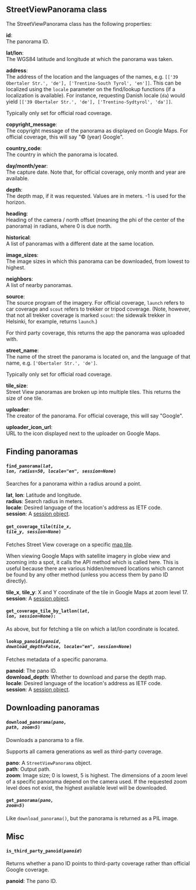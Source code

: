 ## StreetViewPanorama class

The StreetViewPanorama class has the following properties:

**id**:  
The panorama ID.

**lat/lon**:  
The WGS84 latitude and longitude at which the panorama was taken.

**address**:  
The address of the location and the languages of the names, e.g. `[['39 Obertaler Str.', 'de'], ['Trentino-South Tyrol', 'en']]`.
This can be localized using the `locale` parameter on the find/lookup functions (if a localization is available). For instance,
requesting Danish locale (`da`) would yield `[['39 Obertaler Str.', 'de'], ['Trentino-Sydtyrol', 'da']]`.

Typically only set for official road coverage.

**copyright_message**:  
The copyright message of the panorama as displayed on Google Maps. For official coverage, this will say "© (year) Google".

**country_code**:  
The country in which the panorama is located.

**day/month/year**:  
The capture date. Note that, for official coverage, only month and year are available.

**depth**:  
The depth map, if it was requested. Values are in meters. -1 is used for the horizon.

**heading**:  
Heading of the camera / north offset (meaning the phi of the center of the panorama) in radians, where 0 is due north.

**historical**:  
A list of panoramas with a different date at the same location.

**image_sizes**:  
The image sizes in which this panorama can be downloaded, from lowest to highest.

**neighbors**:  
A list of nearby panoramas.

**source**:  
The source program of the imagery. For official coverage, `launch` refers to car coverage and `scout` refers to trekker or tripod coverage. (Note, however,
that not all trekker coverage is marked `scout`: the sidewalk trekker in Helsinki, for example, returns `launch`.)

For third party coverage, this returns the app the panorama was uploaded with.

**street_name**:  
The name of the street the panorama is located on, and the language of that name, e.g. `['Obertaler Str.', 'de']`.

Typically only set for official road coverage.

**tile_size**:  
Street View panoramas are broken up into multiple tiles. This returns the size of one tile.

**uploader**:  
The creator of the panorama. For official coverage, this will say "Google".

**uploader_icon_url**:  
URL to the icon displayed next to the uploader on Google Maps.


## Finding panoramas

#### <code>find_panorama(<em>lat, lon, radius=50, locale="en", session=None</em>)</code>
Searches for a panorama within a radius around a point.

**lat**, **lon**: Latitude and longitude.  
**radius**: Search radius in meters.  
**locale**: Desired language of the location's address as IETF code.  
**session**: A [session object](https://docs.python-requests.org/en/master/user/advanced/#session-objects).

#### <code>get_coverage_tile(<em>tile_x, tile_y, session=None</em>)</code>
Fetches Street View coverage on a specific [map tile](https://developers.google.com/maps/documentation/javascript/coordinates).

When viewing Google Maps with satellite imagery in globe view and zooming into a spot, it calls the API method
which is called here. This is useful because there are various hidden/removed locations which cannot be found by
any other method (unless you access them by pano ID directly).

**tile_x**, **tile_y**: X and Y coordinate of the tile in Google Maps at zoom level 17.  
**session**: A [session object](https://docs.python-requests.org/en/master/user/advanced/#session-objects).

#### <code>get_coverage_tile_by_latlon(<em>lat, lon, session=None</em>):</code>
As above, but for fetching a tile on which a lat/lon coordinate is located.

#### <code>lookup_panoid(<em>panoid, download_depth=False, locale="en", session=None</em>)</code>
Fetches metadata of a specific panorama.

**panoid**: The pano ID.  
**download_depth**: Whether to download and parse the depth map.  
**locale**: Desired language of the location's address as IETF code.  
**session**: A [session object](https://docs.python-requests.org/en/master/user/advanced/#session-objects).  


## Downloading panoramas

#### <code>download_panorama(<em>pano, path, zoom=5</em>)</code>
Downloads a panorama to a file.

Supports all camera generations as well as third-party coverage.

**pano**: A `StreetViewPanorama` object.  
**path**: Output path.  
**zoom**: Image size; 0 is lowest, 5 is highest. The dimensions of a zoom level of a specific panorama depend on the camera used.
If the requested zoom level does not exist, the highest available level will be downloaded.

#### <code>get_panorama(<em>pano, zoom=5</em>)</code>
Like `download_panorama()`, but the panorama is returned as a PIL image.


## Misc

#### <code>is_third_party_panoid(<em>panoid</em>)</code>
Returns whether a pano ID points to third-party coverage rather than official Google coverage.

**panoid**: The pano ID.
